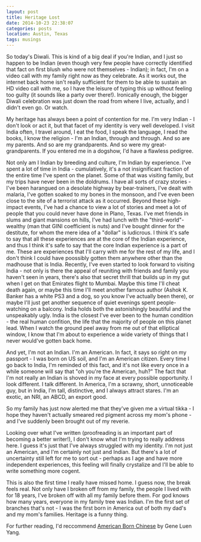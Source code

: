 ```yaml
---
layout: post
title: Heritage Lost
date: 2014-10-23 22:38:07
categories: posts
location: Austin, Texas
tags: musings
---
```


So today's Diwali. This is kind of a big deal if you're Indian, and I just so happen to be Indian (even though very few people have correctly identified that fact on first blush who were not themselves - Indian); in fact, I'm on a video call with my family right now as they celebrate. As it works out, the internet back home isn't really sufficient for them to be able to sustain an HD video call with me, so I have the leisure of typing this up without feeling too guilty (it sounds like a party over there!). Ironically enough, the bigger Diwali celebration was just down the road from where I live, actually, and I didn't even go. Or watch.<!--preview-->

My heritage has always been a point of contention for me. I'm very Indian - I don't look or act it, but that facet of my identity is very well developed. I visit India often, I travel around, I eat the food, I speak the language, I read the books, I know the religion - I'm an Indian, through and through. And so are my parents. And so are my grandparents. And so were my great-grandparents. If you entered me in a dogshow, I'd have a flawless pedigree. 

Not only am I Indian by breeding and culture, I'm Indian by experience. I've spent a lot of time in India - cumulatively, it's a not insignificant fraction of the entire time I've spent on the planet. Some of that was visiting family, but my trips have never been in the doldrums. I have all sorts of crazy stories - I've been harangued on a desolate highway by bear-trainers, I've dealt with malaria, I've gotten soaked to my bones in the monsoon, and I've even been close to the site of a terrorist attack as it occurred. Beyond these high-impact events, I've had a chance to view a lot of stories and meet a lot of people that you could never have done in Plano, Texas. I've met friends in slums and giant mansions on hills, I've had lunch with the "third-world"-wealthy (man that GINI coefficient is nuts) and I've bought dinner for the destitute, for whom the mere idea of a "dollar" is ludicrous. I think it's safe to say that all these experiences are at the core of the Indian experience, and thus I think it's safe to say that the core Indian experience is a part of me. These are experiences that I'll carry with me for the rest of my life, and I don't think I could have poossibly gotten them anywhere other than the madhouse that is India. Recently, I've even started to look forward to visiting India - not only is there the appeal of reuniting with friends and family you haven't seen in years, there's also that secret thrill that builds up in my gut when I get on that Emirates flight to Mumbai. Maybe this time I'll cheat death again, or maybe this time I'll meet another famous author (Ashok K. Banker has a white PS3 and a dog, so you know I've actually been there), or maybe I'll just get another sequence of quiet evenings spent people-watching on a balcony. India holds both the astonishingly beautiful and the unspeakably ugly. India is the closest I've ever been to the human condition - the real human confition, the life that the majority of people on this planet lead. When I watch the ground peel away from me out of that elliptical window, I know that I'm about to experience a wide variety of things that I never would've gotten back home.

And yet, I'm not an Indian. I'm an American. In fact, it says so right on my passport - I was born on US soil, and I'm an American citizen. Every time I go back to India, I'm reminded of this fact, and it's not like every once in a while someone will say that "oh you're the American, huh?" The fact that I'm not really an Indian is shoved in my face at every possible opportunity. I look different. I talk different. In America, I'm a scrawny, short, unnoticeable guy, but in India, I'm tall, distinctive, and I always attract stares. I'm an exotic, an NRI, an ABCD, an export good.

So my family has just now alerted me that they've given me a virtual tikka - I hope they haven't actually smeared red pigment across my mom's phone - and I've suddenly been brought out of my reverie. 

Looking over what I've written (proofreading is an important part of becoming a better writer!), I don't know what I'm trying to really address here. I guess it's just that I've always struggled with my identity. I'm not just an American, and I'm certainly not just and Indian. But there's a lot of uncertainty still left for me to sort out - perhaps as I age and have more independent experiences, this feeling will finally crystalize and I'll be able to write something more cogent.

This is also the first time I really have missed home. I guess now, the break feels real. Not only have I broken off from my family, the people I lived with for 18 years, I've broken off with all my family before them. For god knows how many years, everyone in my family tree was Indian. I'm the first set of branches that's not - I was the first born in America out of both my dad's and my mom's families. Heritage is a funny thing.

For further reading, I'd reccommend [American Born Chinese](http://www.amazon.com/American-Born-Chinese-Gene-Luen/dp/0312384483/ref=sr_1_1?ie=UTF8&qid=1414123797&sr=8-1&keywords=American+born+chinese) by Gene Luen Yang.